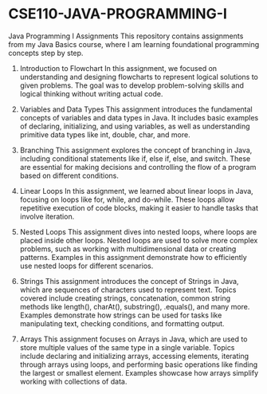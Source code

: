# CSE110-JAVA-PROGRAMMING-I
Java Programming I Assignments
This repository contains assignments from my Java Basics course, where I am learning foundational programming concepts step by step.

1. Introduction to Flowchart
In this assignment, we focused on understanding and designing flowcharts to represent logical solutions to given problems. The goal was to develop problem-solving skills and logical thinking without writing actual code.

2. Variables and Data Types
This assignment introduces the fundamental concepts of variables and data types in Java. It includes basic examples of declaring, initializing, and using variables, as well as understanding primitive data types like int, double, char, and more.

3. Branching
This assignment explores the concept of branching in Java, including conditional statements like if, else if, else, and switch. These are essential for making decisions and controlling the flow of a program based on different conditions.

4. Linear Loops
In this assignment, we learned about linear loops in Java, focusing on loops like for, while, and do-while. These loops allow repetitive execution of code blocks, making it easier to handle tasks that involve iteration.

5. Nested Loops
This assignment dives into nested loops, where loops are placed inside other loops. Nested loops are used to solve more complex problems, such as working with multidimensional data or creating patterns. Examples in this assignment demonstrate how to efficiently use nested loops for different scenarios.

6. Strings
This assignment introduces the concept of Strings in Java, which are sequences of characters used to represent text. Topics covered include creating strings, concatenation, common string methods like length(), charAt(), substring(), .equals(), and many more. Examples demonstrate how strings can be used for tasks like manipulating text, checking conditions, and formatting output.

7. Arrays
This assignment focuses on Arrays in Java, which are used to store multiple values of the same type in a single variable. Topics include declaring and initializing arrays, accessing elements, iterating through arrays using loops, and performing basic operations like finding the largest or smallest element. Examples showcase how arrays simplify working with collections of data.
